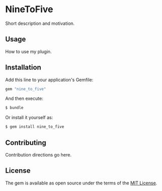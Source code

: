 # NineToFive
Short description and motivation.

## Usage
How to use my plugin.

## Installation
Add this line to your application's Gemfile:

```ruby
gem "nine_to_five"
```

And then execute:
```bash
$ bundle
```

Or install it yourself as:
```bash
$ gem install nine_to_five
```

## Contributing
Contribution directions go here.

## License
The gem is available as open source under the terms of the [MIT License](https://opensource.org/licenses/MIT).
